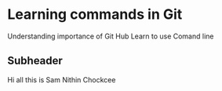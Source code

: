 # Learning commands in Git

Understanding importance of Git Hub
Learn to use Comand line 

## Subheader 
 
Hi all this is Sam Nithin Chockcee 
